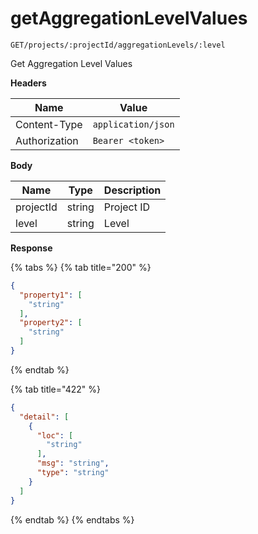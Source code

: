 # getAggregationLevelValues

`GET/projects/:projectId/aggregationLevels/:level`

Get Aggregation Level Values

**Headers**

| Name          | Value              |
| ------------- | ------------------ |
| Content-Type  | `application/json` |
| Authorization | `Bearer <token>`   |

**Body**

| Name      | Type   | Description |
| --------- | ------ | ----------- |
| projectId | string | Project ID  |
| level     | string | Level       |

**Response**

{% tabs %}
{% tab title="200" %}
```json
{
  "property1": [
    "string"
  ],
  "property2": [
    "string"
  ]
}

```
{% endtab %}

{% tab title="422" %}
```json
{
  "detail": [
    {
      "loc": [
        "string"
      ],
      "msg": "string",
      "type": "string"
    }
  ]
}
```
{% endtab %}
{% endtabs %}
